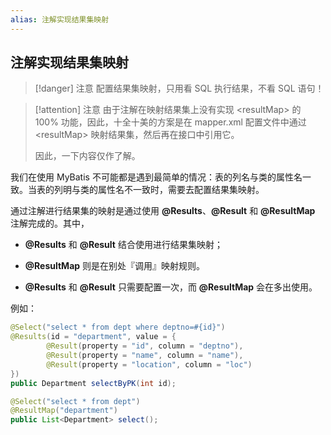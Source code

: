 ```yaml
---
alias: 注解实现结果集映射
---
```


## 注解实现结果集映射

> [!danger] 注意
> 配置结果集映射，只用看 SQL 执行结果，不看 SQL 语句！

> [!attention] 注意
> 由于注解在映射结果集上没有实现 &lt;resultMap> 的 100% 功能，因此，十全十美的方案是在 mapper.xml 配置文件中通过 &lt;resultMap> 映射结果集，然后再在接口中引用它。
> 
> 因此，一下内容仅作了解。

我们在使用 MyBatis 不可能都是遇到最简单的情况：表的列名与类的属性名一致。当表的列明与类的属性名不一致时，需要去配置结果集映射。

通过注解进行结果集的映射是通过使用 **@Results**、**@Result** 和 **@ResultMap** 注解完成的。其中，

- **@Results** 和 **@Result** 结合使用进行结果集映射；

- **@ResultMap** 则是在别处『调用』映射规则。

- **@Results** 和 **@Result** 只需要配置一次，而 **@ResultMap** 会在多出使用。

例如：

```java
@Select("select * from dept where deptno=#{id}")
@Results(id = "department", value = {
        @Result(property = "id", column = "deptno"),
        @Result(property = "name", column = "name"),
        @Result(property = "location", column = "loc")
})
public Department selectByPK(int id);

@Select("select * from dept")
@ResultMap("department")
public List<Department> select();
```
